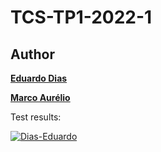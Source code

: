 TCS-TP1-2022-1
=

Author
------
[**Eduardo Dias**](https://br.linkedin.com/in/eduardo-teixeira-dias)

[**Marco Aurélio**](https://br.linkedin.com/in/marco-a-s-pfeifer)

Test results:

[![Dias-Eduardo](https://circleci.com/gh/Dias-Eduardo/TP1-Teste.svg?style=svg)](https://app.circleci.com/pipelines/github/Dias-Eduardo/TP1-Teste)


